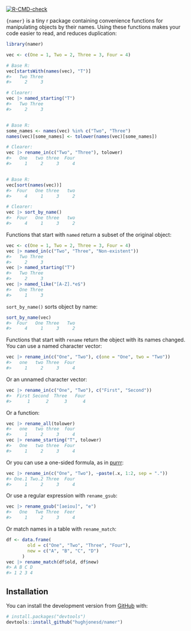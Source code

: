 
<!-- README.md is generated from README.Rmd. Please edit that file -->
<!-- badges: start -->

[![R-CMD-check](https://github.com/hughjonesd/namer/workflows/R-CMD-check/badge.svg)](https://github.com/hughjonesd/namer/actions)
<!-- badges: end -->

`{namer}` is a tiny r package containing convenience functions for
manipulating objects by their names. Using these functions makes your
code easier to read, and reduces duplication:

``` r
library(namer)

vec <- c(One = 1, Two = 2, Three = 3, Four = 4)

# Base R:
vec[startsWith(names(vec), "T")]
#>   Two Three 
#>     2     3

# Clearer:
vec |> named_starting("T")
#>   Two Three 
#>     2     3


# Base R:
some_names <- names(vec) %in% c("Two", "Three")
names(vec)[some_names] <- tolower(names(vec)[some_names])

# Clearer:
vec |> rename_in(c("Two", "Three"), tolower)
#>   One   two three  Four 
#>     1     2     3     4


# Base R:
vec[sort(names(vec))]
#>  Four   One three   two 
#>     4     1     3     2

# Clearer:
vec |> sort_by_name()
#>  Four   One three   two 
#>     4     1     3     2
```

Functions that start with `named` return a subset of the original
object:

``` r
vec <- c(One = 1, Two = 2, Three = 3, Four = 4)
vec |> named_in(c("Two", "Three", "Non-existent"))
#>   Two Three 
#>     2     3
vec |> named_starting("T")
#>   Two Three 
#>     2     3
vec |> named_like("[A-Z].*e$")
#>   One Three 
#>     1     3
```

`sort_by_name()` sorts object by name:

``` r
sort_by_name(vec)
#>  Four   One Three   Two 
#>     4     1     3     2
```

Functions that start with `rename` return the object with its names
changed. You can use a named character vector:

``` r
vec |> rename_in(c("One", "Two"), c(one = "One", two = "Two"))
#>   one   two Three  Four 
#>     1     2     3     4
```

Or an unnamed character vector:

``` r
vec |> rename_in(c("One", "Two"), c("First", "Second"))
#>  First Second  Three   Four 
#>      1      2      3      4
```

Or a function:

``` r
vec |> rename_all(tolower)
#>   one   two three  four 
#>     1     2     3     4
vec |> rename_starting("T", tolower)
#>   One   two three  Four 
#>     1     2     3     4
```

Or you can use a one-sided formula, as in
[purrr](https://purrr.tidyverse.org/):

``` r
vec |> rename_in(c("One", "Two"), ~paste(.x, 1:2, sep = "."))
#> One.1 Two.2 Three  Four 
#>     1     2     3     4
```

Or use a regular expression with `rename_gsub`:

``` r
vec |> rename_gsub("[aeiou]", "e")
#>   One   Twe Three  Feer 
#>     1     2     3     4
```

Or match names in a table with `rename_match`:

``` r
df <- data.frame(
        old = c("One", "Two", "Three", "Four"),
        new = c("A", "B", "C", "D")
      )
vec |> rename_match(df$old, df$new)
#> A B C D 
#> 1 2 3 4
```

## Installation

You can install the development version from
[GitHub](https://github.com/) with:

``` r
# install.packages("devtools")
devtools::install_github("hughjonesd/namer")
```
